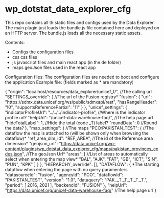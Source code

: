 # wp_dotstat_data_explorer_cfg
This repo contains all th static files and configs used by the Data Explorer.
The main plugin just loads the bundle.js file contained here and deployed on an HTTP server.
The bundle.js loads all the necessary static assets.


Contents:
- Configs the configuration files
- css css files
- js javascript files and main react app (in the de folder)
- maps geoJson files used in the react app

Configuration files:
The configuration files are needed to boot and configure the application
Example file:
(fields marked as * are mandatory)

{
    "origin": "localhost\/resources\/data_explorer\/unicef_f\/", //The calling url
    "SETTINGS_override": { //The url of the Fusion registry*
        "fusion": {
            "url": "https:\/\/sdmx.data.unicef.org\/ws\/public\/sdmxapi\/rest",
            "hasRangeHeader": "!0",
            "supportsReferencePartial": "!1"
        }
    },
    "unicef_settings": {
        "indicatorProfileUrl": "..\/..\/..\/indicator-profile", //Where is the indicator profile url?
        "helpUrl": "\/unicef-data-warehouse-faq\/", //The help page url
        "hideTotalLabel": 1, //Hide the total (code _T) label?
        "roundData": 0 //Round the data?
    },
    "map_settings": { //The maps
        "PCO:PAKISTAN_TEST": { //The dataflow the map is attached to (will be shown only when browsing the dataflow)* 
            "ref_area_dim_id": "REF_AREA", //The id of the Reference area dimension*
            "geojson_url": "https://data.unicef.org/wp-content/plugins/wp_dotstat_data_explorer_cfg/maps/pakistan_provinces_codes.json", //The geoJson Url*
            "areas": [ //List of areas to automatically select when entering the map view*
                "BAL",
                "AJK",
                "FAT",
                "GB",
                "ICT",
                "SIN",
                "PUN",
                "KPK"
            ]
        }
    },
    "HIERARCHY_override": [],
    "DATAFLOW": { *The starting dataflow when entering the page with no query paramenters
        "datasourceId": "fusion",
        "agencyId": "PCO",
        "dataflowId": "PAKISTAN_TEST",
        "version": "1.0",
        "dataquery": "PAK.._T._T._T._T._T.",
        "period": [
            2016,
            2021
        ],
        "backendId": "FUSION"
    },
    "helpUrl": "https://data.unicef.org/unicef-data-warehouse-faq/" //The help page url
}